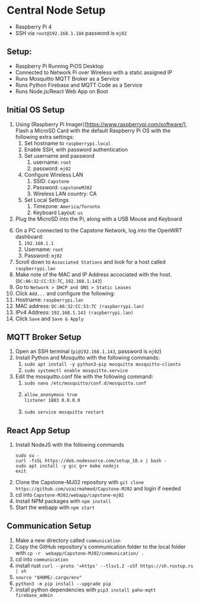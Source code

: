 # Central Node Setup
- Raspberry Pi 4
- SSH via `root@192.168.1.184` password is `mj02`


## Setup: 
- Raspberry Pi Running PiOS Desktop
- Connected to Network Pi over Wireless with a static assigned IP
- Runs Mosquitto MQTT Broker as a Service
- Runs Python Firebase and MQTT Code as a Service
- Runs Node.js/React Web App on Boot

## Initial OS Setup
1. Using (Raspberry Pi Imager)[https://www.raspberrypi.com/software/], Flash a MicroSD Card with the default Raspberry Pi OS with the following extra settings:
   1. Set hostname to `raspberrypi.local`
   2. Enable SSH, with password authentication
   3. Set username and password
      1. username: `root`
      2. password: `mj02`
   4. Configure Wireless LAN
      1. SSID: `Capstone`
      2. Password: `capstoneMJ02`
      3. Wireless LAN country: CA
   5. Set Local Settings
      1. Timezone: `America/Toronto`
      2. Keyboard Layout: `us`
2. Plug the MicroSD into the Pi, along with a USB Mouse and Keyboard
<!-- 3. Follow the standard setup procedure, with these specific values:
   1. System:
      1. Username: `central`
      2. Password: `mj02`
   2. WiFi Connection
      1. SSID: `Capstone`
      2. Password: `capstoneMJ02`
4. Wait for the Pi to finish installing updates and restart.
5. Once rebooted, go to `Raspberry Pi Logo > Preferences > Raspberry Pi Configuration`
   1. Go to `System` and enable `Network at Boot`
   2. Go to `Interfaces` and enable `SSH`, `VNC`
   3. Click `OK` -->
6. On a PC connected to the Capstone Network, log into the OpenWRT dashboard:
   1. `192.168.1.1`
   2. Username: `root`
   3. Password: `mj02`
7. Scroll down to `Associated Stations` and look for a host called `raspberrypi.lan` 
8. Make note of the MAC and IP Address accociated with the host. (`DC:A6:32:CC:53:7C`, `192.168.1.143`)
9.  Go to `Network > DHCP and DNS > Static Leases`
10. Click `Add...` and configure the following:
   1.  Hostname: `raspberrypi.lan`
   2.  MAC address: `DC:A6:32:CC:53:7C (raspberrypi.lan)`
   3.  IPv4 Address: `192.168.1.143 (raspberrypi.lan)`
11. Click `Save` and `Save & Apply`

## MQTT Broker Setup
1. Open an SSH terminal (`pi@192.168.1.143`, password is `mj02`)
2. Install Python and Mosquitto with the following commands:
   1. `sudo apt install -y python3-pip mosquitto mosquitto-clients`
   2. `sudo systemctl enable mosquitto.service`
3. Edit the mosquitto.conf file with the following command:
   1. `sudo nano /etc/mosquitto/conf.d/mosquitto.conf`
   2. ```sh
      allow_anonymous true
      listener 1883 0.0.0.0
      ```
   3. `sudo service mosquitto restart`

## React App Setup
1. Install NodeJS with the following commands
   ```
   sudo su -
   curl -fsSL https://deb.nodesource.com/setup_18.x | bash -
   sudo apt install -y gcc g++ make nodejs
   exit
   ```
3. Clone the Capstone-MJ02 repository with `git clone https://github.com/uzairmahmed/Capstone-MJ02` and login if needed
4. cd into `Capstone-MJ02/webapp/capstone-mj02`
5. Install NPM packages with `npm install`
6. Start the webapp with `npm start`

## Communication Setup
1. Make a new directory called `communication` 
2. Copy the GitHub repository's communication folder to the local folder with `cp -r  webapp/Capstone-MJ02/communication/ .`
3. cd into `communication`
4. install rust `curl --proto '=https' --tlsv1.2 -sSf https://sh.rustup.rs | sh`
5. `source "$HOME/.cargo/env"`
6. `python3 -m pip install --upgrade pip`
7. install python dependencies with `pip3 install paho-mqtt firebase_admin`